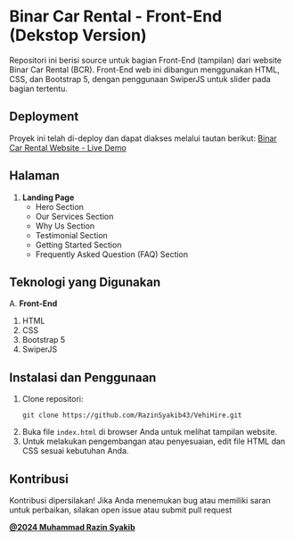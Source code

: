 # Binar Car Rental - Front-End (Dekstop Version)
Repositori ini berisi source untuk bagian Front-End (tampilan) dari website Binar Car Rental (BCR). Front-End web ini dibangun menggunakan HTML, CSS, dan Bootstrap 5, dengan penggunaan SwiperJS untuk slider pada bagian tertentu.

## Deployment
Proyek ini telah di-deploy dan dapat diakses melalui tautan berikut:
[Binar Car Rental Website - Live Demo](https://razinsyakib43.github.io/F-FSW24001119-synrgy7-Raz-BinarCarRentalBCR-ch2/)

## Halaman
1. **Landing Page**
    - Hero Section 
    - Our Services Section
    - Why Us Section
    - Testimonial Section
    - Getting Started Section
    - Frequently Asked Question (FAQ) Section

## Teknologi yang Digunakan
A. **Front-End**
1. HTML
2. CSS
3. Bootstrap 5
4. SwiperJS

## Instalasi dan Penggunaan
1. Clone repositori:
    ```
    git clone https://github.com/RazinSyakib43/VehiHire.git
    ```
2. Buka file `index.html` di browser Anda untuk melihat tampilan website.
3. Untuk melakukan pengembangan atau penyesuaian, edit file HTML dan CSS sesuai kebutuhan Anda.

## Kontribusi
Kontribusi dipersilakan! Jika Anda menemukan bug atau memiliki saran untuk perbaikan, silakan open issue atau submit pull request

[**@2024 Muhammad Razin Syakib**](https://www.linkedin.com/in/muhammad-razin-syakib/)
